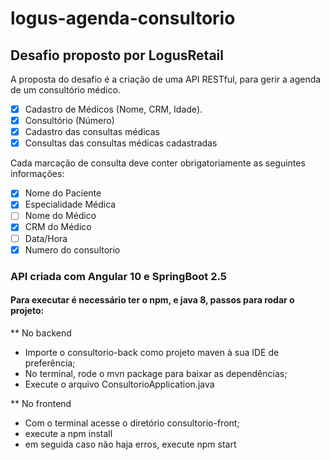 # logus-agenda-consultorio
## Desafio proposto por LogusRetail

A proposta do desafio é a criação de uma API RESTful, para gerir a agenda de um consultório médico.
- [x] Cadastro de Médicos (Nome, CRM, Idade).
- [x] Consultório (Número)
- [x] Cadastro das consultas médicas
- [x] Consultas das consultas médicas cadastradas

Cada marcação de consulta deve conter obrigatoriamente as seguintes informações:
- [x] Nome do Paciente
- [x] Especialidade Médica
- [ ] Nome do Médico
- [x] CRM do Médico
- [ ] Data/Hora
- [x] Numero do consultorio

### API criada com Angular 10 e SpringBoot 2.5
#### Para executar é necessário ter o npm, e java 8, passos para rodar o projeto: 

** No backend 
* Importe o consultorio-back como projeto maven à sua IDE de preferência;
* No terminal, rode o mvn package para baixar as dependências;
* Execute o arquivo ConsultorioApplication.java

** No frontend
* Com o terminal acesse o diretório consultorio-front;
* execute a npm install
* em seguida caso não haja erros, execute npm start
